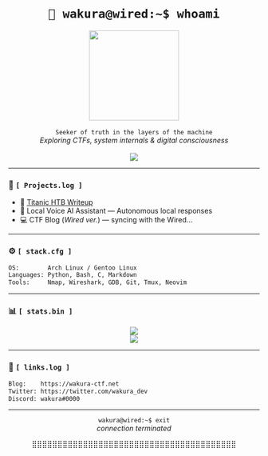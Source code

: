 <h1 align="center"><code>🧠 wakura@wired:~$ whoami</code></h1>

<p align="center">
  <img src="https://upload.wikimedia.org/wikipedia/en/thumb/c/cd/Serial_Experiments_Lain.png/220px-Serial_Experiments_Lain.png" width="180"><br><br>
  <code>Seeker of truth in the layers of the machine</code><br>
  <em>Exploring CTFs, system internals & digital consciousness</em><br><br>
  <img src="https://img.shields.io/badge/wired-active-brightgreen?style=flat&labelColor=111&logo=arch-linux&logoColor=green" />
</p>

---

### 📁 <code>[ Projects.log ]</code>

- 🔐 [Titanic HTB Writeup](https://github.com/your-username/titanic-writeup)  
- 🧠 Local Voice AI Assistant — Autonomous local responses  
- 💻 CTF Blog (*Wired ver.*) — syncing with the Wired...

---

### ⚙️ <code>[ stack.cfg ]</code>

```bash
OS:        Arch Linux / Gentoo Linux
Languages: Python, Bash, C, Markdown
Tools:     Nmap, Wireshark, GDB, Git, Tmux, Neovim
```

---

### 📊 <code>[ stats.bin ]</code>

<p align="center">
  <img src="https://github-readme-stats.vercel.app/api?username=wakura&show_icons=true&theme=tokyonight&hide_border=true&custom_title=Wired_Activity" /><br>
  <img src="https://github-readme-stats.vercel.app/api/top-langs/?username=wakura&layout=compact&theme=tokyonight&hide_border=true" />
</p>

---

### 🔗 <code>[ links.log ]</code>

```bash
Blog:    https://wakura-ctf.net
Twitter: https://twitter.com/wakura_dev
Discord: wakura#0000
```

---

<p align="center"><code>wakura@wired:~$ exit</code><br><em>connection terminated</em></p>

<p align="center">
  ⣿⣿⣿⣿⣿⣿⣿⣿⣿⣿⣿⣿⣿⣿⣿⣿⣿⣿⣿⣿⣿⣿⣿⣿⣿⣿⣿⣿⣿⣿⣿⣿⣿⣿⣿⣿⣿⣿⣿⣿
</p>
